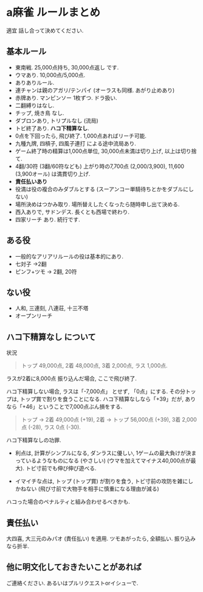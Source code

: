 # a麻雀 ルールまとめ

適宜 話し合って決めてください.


## 基本ルール

* 東南戦. 25,000点持ち, 30,000点返し です.
* ウマあり. 10,000点/5,000点.
* ありありルール.
* 連チャンは親のアガリ/テンパイ (オーラスも同様. あがり止めあり)
* 赤牌あり. マンピンソー 1枚ずつ. ドラ扱い.
* 二翻縛りはなし.
* チップ, 焼き鳥 なし.
* ダブロンあり, トリプルなし (流局)
* トビ終了あり. **ハコ下精算なし**.
* 0点を下回ったら, 飛び終了. 1,000点あればリーチ可能.
* 九種九牌, 四槓子, 四風子連打 による途中流局あり.
* ゲーム終了時の精算は1,000点単位, 30,000点未満は切り上げ, 以上は切り捨て.
* 4翻/30符 (3翻/60符なども) 上がり時の7,700点 (2,000/3,900), 11,600 (3,900オール) は満貫切り上げ.
* **責任払いあり**
* 役満は役の複合のみダブルとする (スーアンコー単騎待ちとかをダブルにしない)
* 場所決めはつかみ取り. 場所替えしたくなったら随時申し出て決める.
* 西入ありで, サドンデス. 長くとも西場で終わり.
* 四家リーチ あり. 続行です.


## ある役

* 一般的なアリアリルールの役は基本的にあり.
* 七対子 →2翻
* ピンフ+ツモ → 2翻, 20符


## ない役

* 人和, 三連刻, 八連荘, 十三不塔
* オープンリーチ


## ハコ下精算なし について

状況

> トップ 49,000点, 2着 48,000点, 3着 2,000点, ラス 1,000点.

ラスが2着に8,000点 振り込んだ場合, ここで飛び終了.

ハコ下精算しない場合, ラスは「-7,000点」 とせず, 「0点」にする.
その分トップは, トップ賞で割りを食うことになる. ハコ下精算なしなら「+39」だが,
ありなら「+46」ということで7,000点ぶん損をする.

> トップ → 2着 49,000点 (+19), 2着 → トップ 56,000点 (+39), 3着 2,000点 (-28), ラス 0点 (-30).

ハコ下精算なしの功罪.

* 利点は, 計算がシンプルになる, ダンラスに優しい,
  1ゲームの最大負けが決まっているようなものになる (やさしい)
  (ウマを加えてマイナス40,000点が最大). トビ寸前でも伸び伸び遊べる.

* イマイチな点は, トップ (トップ賞) が割りを食う,
  トビ寸前の攻防を雑にしかねない (飛び寸前で大物手を相手に慎重になる理由が減る)

ハコった場合のペナルティと組み合わせるべきかも.


## 責任払い

大四喜, 大三元のみパオ (責任払い) を適用.
ツモあがったら, 全額払い. 振り込みなら折半.


## 他に明文化しておきたいことがあれば

ご連絡ください. あるいはプルリクエストorイシューで.

